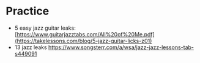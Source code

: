 # Practice
- 5 easy jazz guitar leaks: [https://www.guitarjazztabs.com/All%20of%20Me.pdf](https://takelessons.com/blog/5-jazz-guitar-licks-z01)
- 13 jazz leaks https://www.songsterr.com/a/wsa/jazz-jazz-lessons-tab-s449091
